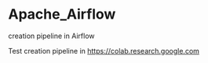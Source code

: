 # Apache_Airflow
creation pipeline in Airflow

Test creation pipeline in https://colab.research.google.com
